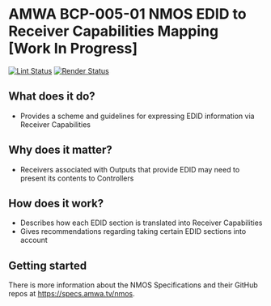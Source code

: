 # AMWA BCP-005-01 NMOS EDID to Receiver Capabilities Mapping \[Work In Progress\]

[![Lint Status](https://github.com/AMWA-TV/nmos-edid-to-receiver-caps-mapping/workflows/Lint/badge.svg)](https://github.com/AMWA-TV/nmos-edid-to-receiver-caps-mapping/actions?query=workflow%3ALint)
[![Render Status](https://github.com/AMWA-TV/nmos-edid-to-receiver-caps-mapping/workflows/Render/badge.svg)](https://github.com/AMWA-TV/nmos-edid-to-receiver-caps-mapping/actions?query=workflow%3ARender)

<!-- INTRO-START -->

## What does it do?

- Provides a scheme and guidelines for expressing EDID information via Receiver Capabilities

## Why does it matter?

- Receivers associated with Outputs that provide EDID may need to present its contents to Controllers

## How does it work?

- Describes how each EDID section is translated into Receiver Capabilities
- Gives recommendations regarding taking certain EDID sections into account

<!-- INTRO-END -->

## Getting started

There is more information about the NMOS Specifications and their GitHub repos at <https://specs.amwa.tv/nmos>.
